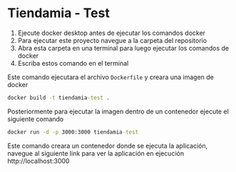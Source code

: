 # Tiendamia - Test

1. Ejecute docker desktop antes de ejecutar los comandos docker
2. Para ejecutar este proyecto navegue a la carpeta del repositorio
3. Abra esta carpeta en una terminal para luego ejecutar los comandos de docker
4. Escriba estos comando en el terminal

Este comando ejecutara el archivo `Dockerfile` y creara una imagen de docker
```cmd
docker build -t tiendamia-test . 
```

Posteriormente para ejecutar la imagen dentro de un contenedor ejecute el siguiente comando
```cmd
docker run -d -p 3000:3000 tiendamia-test
```

Este comando creara un contenedor donde se ejecuta la aplicación, navegue al siguiente link para ver la aplicación en ejecución http://localhost:3000